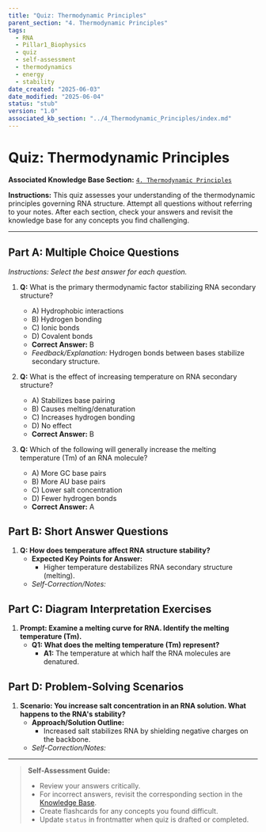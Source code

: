 ```yaml
---
title: "Quiz: Thermodynamic Principles"
parent_section: "4. Thermodynamic Principles"
tags:
  - RNA
  - Pillar1_Biophysics
  - quiz
  - self-assessment
  - thermodynamics
  - energy
  - stability
date_created: "2025-06-03"
date_modified: "2025-06-04"
status: "stub"
version: "1.0"
associated_kb_section: "../4_Thermodynamic_Principles/index.md"
---
```


# Quiz: Thermodynamic Principles

**Associated Knowledge Base Section:** [`4. Thermodynamic Principles`](../4_Thermodynamic_Principles/index.md)

**Instructions:** This quiz assesses your understanding of the thermodynamic principles governing RNA structure. Attempt all questions without referring to your notes. After each section, check your answers and revisit the knowledge base for any concepts you find challenging.

---

## Part A: Multiple Choice Questions

*Instructions: Select the best answer for each question.*

1.  **Q:** What is the primary thermodynamic factor stabilizing RNA secondary structure?
    *   A) Hydrophobic interactions
    *   B) Hydrogen bonding
    *   C) Ionic bonds
    *   D) Covalent bonds
    *   **Correct Answer:** B
    *   *Feedback/Explanation:* Hydrogen bonds between bases stabilize secondary structure.

2.  **Q:** What is the effect of increasing temperature on RNA secondary structure?
    *   A) Stabilizes base pairing
    *   B) Causes melting/denaturation
    *   C) Increases hydrogen bonding
    *   D) No effect
    *   **Correct Answer:** B

3.  **Q:** Which of the following will generally increase the melting temperature (Tm) of an RNA molecule?
    *   A) More GC base pairs
    *   B) More AU base pairs
    *   C) Lower salt concentration
    *   D) Fewer hydrogen bonds
    *   **Correct Answer:** A

## Part B: Short Answer Questions

1.  **Q: How does temperature affect RNA structure stability?**
    *   **Expected Key Points for Answer:**
        *   Higher temperature destabilizes RNA secondary structure (melting).
    *   *Self-Correction/Notes:*

## Part C: Diagram Interpretation Exercises

1.  **Prompt: Examine a melting curve for RNA. Identify the melting temperature (Tm).**
    *   **Q1: What does the melting temperature (Tm) represent?**
        *   **A1:** The temperature at which half the RNA molecules are denatured.

## Part D: Problem-Solving Scenarios

1.  **Scenario: You increase salt concentration in an RNA solution. What happens to the RNA's stability?**
    *   **Approach/Solution Outline:**
        *   Increased salt stabilizes RNA by shielding negative charges on the backbone.
    *   *Self-Correction/Notes:*

---
> **Self-Assessment Guide:**
> - Review your answers critically.
> - For incorrect answers, revisit the corresponding section in the [Knowledge Base](../4_Thermodynamic_Principles/index.md).
> - Create flashcards for any concepts you found difficult.
> - Update `status` in frontmatter when quiz is drafted or completed.

